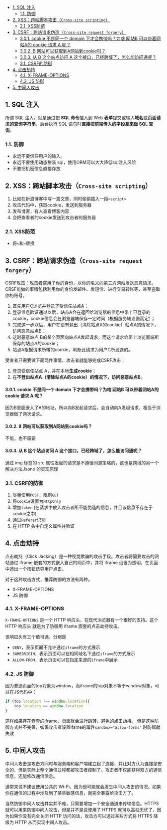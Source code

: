 - [1. SQL 注入](#1-sql-注入)
  - [1.1. 防御](#11-防御)
- [2. XSS：跨站脚本攻击（`Cross-site scripting`）](#2-xss跨站脚本攻击cross-site-scripting)
  - [2.1. XSS防范](#21-xss防范)
- [3. CSRF：跨站请求伪造（`Cross-site request forgery`）](#3-csrf跨站请求伪造cross-site-request-forgery)
    - [3.0.1. cookie 不是同一个 domain 下才会携带吗？为啥 网站B 可以带着网站A的 cookie 请求 A 呢？](#301-cookie-不是同一个-domain-下才会携带吗为啥-网站b-可以带着网站a的-cookie-请求-a-呢)
    - [3.0.2. B 网站可以获取到A网站到cookie吗？](#302-b-网站可以获取到a网站到cookie吗)
    - [3.0.3. 从 B 这个站点访问 A 这个接口，已经跨域了，怎么能访问通呢？](#303-从-b-这个站点访问-a-这个接口已经跨域了怎么能访问通呢)
  - [3.1. CSRF的防御](#31-csrf的防御)
- [4. 点击劫持](#4-点击劫持)
  - [4.1. X-FRAME-OPTIONS](#41-x-frame-options)
  - [4.2. JS 防御](#42-js-防御)
- [5. 中间人攻击](#5-中间人攻击)

## 1. SQL 注入

所谓 SQL 注入，就是通过把 **SQL 命令**插入到 Web **表单**提交或输入**域名**或**页面请求的查询字符串**，后台执行 SQL 语句时**直接把前端传入的字段拿来做 SQL 查询**。

### 1.1. 防御

- 永远不要信任用户的输入。
- 永远不要使用动态拼装 sql，使用ORM可以大大降低sql注入风险
- 不要把机密信息直接存放



## 2. XSS：跨站脚本攻击（`Cross-site scripting`）

1. 比如在新浪博客中写一篇文章，同时偷偷插入一段`<script>`
2. 攻击代码中，获取cookie，发送到服务器
3. 发布博客，有人查看博客内容
4. 会把查看者的cookie发送到攻击者的服务器


### 2.1. XSS防范

- 将`<`和`>`替换



## 3. CSRF：跨站请求伪造（`Cross-site request forgery`）

CSRF攻击：攻击者盗用了你的身份，以你的名义向第三方网站发送恶意请求。 CRSF能做的事情包括利用你的身份发邮件、发短信、进行交易转账等，甚至盗取你的账号。

1. 首先用户C浏览并登录了受信任站点A；
2. 登录信息验证通过以后，站点A会在返回给浏览器的信息中带上已登录的cookie，cookie信息会在浏览器端保存一定时间（根据服务端设置而定）；
3. 完成这一步以后，用户在没有登出（清除站点A的cookie）站点A的情况下，访问恶意站点B；
4. 这时恶意站点 B的某个页面向站点A发起请求，而这个请求会带上浏览器端所保存的站点A的cookie；
5. 站点A根据请求所带的cookie，判断此请求为用户C所发送的。


受害者只需要做下面两件事情，攻击者就能够完成CSRF攻击：

1. 登录受信任站点 A，并在本地**生成cookie**；
2. 在**不登出站点A（清除站点A的cookie）**的情况下，访问**恶意站点B**。


#### 3.0.1. cookie 不是同一个 domain 下才会携带吗？为啥 网站B 可以带着网站A的 cookie 请求 A 呢？
因为B里面嵌入了A的地址，所以向B发起请求后，会自动向A发起请求，相当于浏览器做了两次请求。

#### 3.0.2. B 网站可以获取到A网站到cookie吗？
不能，也不需要

#### 3.0.3. 从 B 这个站点访问 A 这个接口，已经跨域了，怎么能访问通呢？
通过 img 标签的 src 属性发起的请求是不遵循同源策略的，这也是跨域的另一个解决方法Jsonp 的实现原理



### 3.1. CSRF的防御

1. 尽量使用`POST`，限制`GET`
2. 将`cookie`设置为`HttpOnly`
3. 增加`token` (在请求中放入攻击者所不能伪造的信息，并且该信息不存在于cookie之中)
4. 通过`Referer`识别
5. 在 HTTP 头中自定义属性并验证



## 4. 点击劫持

点击劫持（Click Jacking）是一种视觉欺骗的攻击手段。攻击者将需要攻击的网站通过 iframe 嵌套的方式嵌入自己的网页中，并将 iframe 设置为透明，在页面中透出一个按钮诱导用户点击。

对于这种攻击方式，推荐防御的方法有两种。

- X-FRAME-OPTIONS
- JS 防御

### 4.1. X-FRAME-OPTIONS

`X-FRAME-OPTIONS` 是一个 HTTP 响应头，在现代浏览器有一个很好的支持。这个 HTTP 响应头 就是为了防御用 iframe 嵌套的点击劫持攻击。

该响应头有三个值可选，分别是

- `DENY`，表示页面不允许通过`iframe`的方式展示
- `SAMEORIGIN`，表示页面可以在相同域名下通过`iframe`的方式展示
- `ALLOW-FROM`，表示页面可以在指定来源的`iframe`中展示

### 4.2. JS 防御

因为普通页面的top对象为window，而iframe的top对象不等于window对象，可以在JS代码中：
```js
if (top.location !== window.location){
    top.location == window.location
}
```
这样如果存在嵌套的iframe，页面就会进行跳转，避免的点击劫持。
但是这种防御方式并不完善，如果攻击者设置ifame的属性`sandbox="allow-forms"` 时防御就失效



## 5. 中间人攻击

中间人攻击是攻击方同时与服务端和客户端建立起了连接，并让对方认为连接是安全的，但是实际上整个通信过程都被攻击者控制了。攻击者不仅能获得双方的通信信息，还能修改通信信息。

通常来说不建议使用公共的 Wi-Fi，因为很可能就会发生中间人攻击的情况。如果你在通信的过程中涉及到了某些敏感信息，就完全暴露给攻击方了。

当然防御中间人攻击其实并不难，只需要增加一个安全通道来传输信息。HTTPS 就可以用来防御中间人攻击，但是并不是说使用了 HTTPS 就可以高枕无忧了，因为如果你没有完全关闭 HTTP 访问的话，攻击方可以通过某些方式将 HTTPS 降级为 HTTP 从而实现中间人攻击。